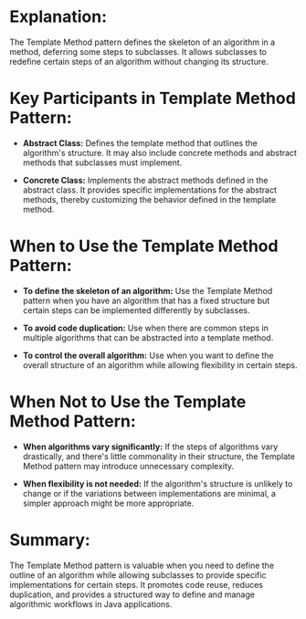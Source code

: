 # Explanation:

The Template Method pattern defines the skeleton of an algorithm in a method, deferring some steps to subclasses. It allows subclasses to redefine certain steps of an algorithm without changing its structure.

# Key Participants in Template Method Pattern:
* **Abstract Class:** Defines the template method that outlines the algorithm's structure. It may also include concrete methods and abstract methods that subclasses must implement.

* **Concrete Class:** Implements the abstract methods defined in the abstract class. It provides specific implementations for the abstract methods, thereby customizing the behavior defined in the template method.

# **When to Use the Template Method Pattern:**

* **To define the skeleton of an algorithm:** Use the Template Method pattern when you have an algorithm that has a fixed structure but certain steps can be implemented differently by subclasses.

* **To avoid code duplication:** Use when there are common steps in multiple algorithms that can be abstracted into a template method.

* **To control the overall algorithm:** Use when you want to define the overall structure of an algorithm while allowing flexibility in certain steps.

# **When Not to Use the Template Method Pattern:**
* **When algorithms vary significantly:** If the steps of algorithms vary drastically, and there's little commonality in their structure, the Template Method pattern may introduce unnecessary complexity.

* **When flexibility is not needed:** If the algorithm's structure is unlikely to change or if the variations between implementations are minimal, a simpler approach might be more appropriate.

# **Summary:**

The Template Method pattern is valuable when you need to define the outline of an algorithm while allowing subclasses to provide specific implementations for certain steps. It promotes code reuse, reduces duplication, and provides a structured way to define and manage algorithmic workflows in Java applications.